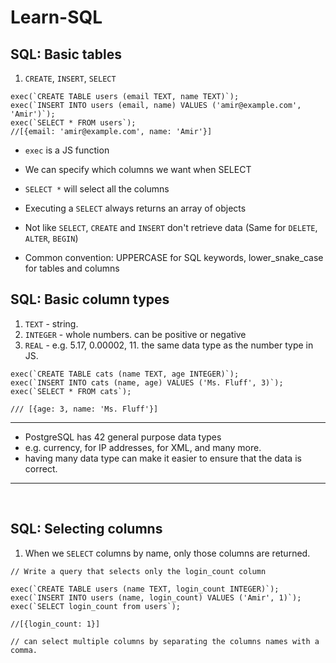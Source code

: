 # Learn-SQL

## SQL: Basic tables
1. `CREATE`, `INSERT`, `SELECT`
```
exec(`CREATE TABLE users (email TEXT, name TEXT)`);
exec(`INSERT INTO users (email, name) VALUES ('amir@example.com', 'Amir')`);
exec(`SELECT * FROM users`);
//[{email: 'amir@example.com', name: 'Amir'}]
```
- `exec` is a JS function 
- We can specify which columns we want when SELECT
- `SELECT *` will select all the columns
- Executing a `SELECT` always returns an array of objects

- Not like `SELECT`, `CREATE` and `INSERT` don't retrieve data (Same for `DELETE`, `ALTER`, `BEGIN`)

- Common convention: UPPERCASE for SQL keywords, lower_snake_case for tables and columns

## SQL: Basic column types
1. `TEXT` - string.
2. `INTEGER` - whole numbers. can be positive or negative
3. `REAL` - e.g. 5.17, 0.00002, 11. the same data type as the number type in JS.

```
exec(`CREATE TABLE cats (name TEXT, age INTEGER)`);
exec(`INSERT INTO cats (name, age) VALUES ('Ms. Fluff', 3)`);
exec(`SELECT * FROM cats`);

/// [{age: 3, name: 'Ms. Fluff'}]
```


*** 
- PostgreSQL has 42 general purpose data types
- e.g. currency, for IP addresses, for XML, and many more.
- having many data type can make it easier to ensure that the data is correct.

***
<br>

## SQL: Selecting columns
1. When we `SELECT` columns by name, only those columns are returned.
```
// Write a query that selects only the login_count column

exec(`CREATE TABLE users (name TEXT, login_count INTEGER)`);
exec(`INSERT INTO users (name, login_count) VALUES ('Amir', 1)`);
exec(`SELECT login_count from users`);

//[{login_count: 1}]

// can select multiple columns by separating the columns names with a comma.
```